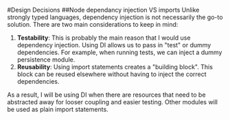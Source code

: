 #Design Decisions
##Node dependancy injection VS imports
Unlike strongly typed languages, dependency injection is not necessarily the go-to solution. There are two main considerations to keep in mind:

1. **Testability**: This is probably the main reason that I would use dependency injection. Using DI allows us to pass in "test" or dummy dependencies. For example, when running tests, we can inject a dummy persistence module.
2. **Reusability**: Using import statements creates a "building block". This block can be reused elsewhere without having to inject the correct dependencies.

As a result, I will be using DI when there are resources that need to be abstracted away for looser coupling and easier testing. Other modules will be used as plain import statements.
